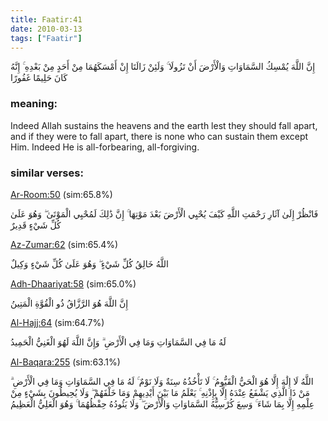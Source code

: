 ```yaml
---
title: Faatir:41
date: 2010-03-13
tags: ["Faatir"]
---
```

إِنَّ اللَّهَ يُمْسِكُ السَّمَاوَاتِ وَالْأَرْضَ أَنْ تَزُولَا ۚ وَلَئِنْ زَالَتَا إِنْ أَمْسَكَهُمَا مِنْ أَحَدٍ مِنْ بَعْدِهِ ۚ إِنَّهُ كَانَ حَلِيمًا غَفُورًا
### meaning: 
Indeed Allah sustains the heavens and the earth lest they should fall apart, and if they were to fall apart, there is none who can sustain them except Him. Indeed He is all-forbearing, all-forgiving.
### similar verses: 

[Ar-Room:50](/30/50) (sim:65.8%)

فَانْظُرْ إِلَىٰ آثَارِ رَحْمَتِ اللَّهِ كَيْفَ يُحْيِي الْأَرْضَ بَعْدَ مَوْتِهَا ۚ إِنَّ ذَٰلِكَ لَمُحْيِي الْمَوْتَىٰ ۖ وَهُوَ عَلَىٰ كُلِّ شَيْءٍ قَدِيرٌ

[Az-Zumar:62](/39/62) (sim:65.4%)

اللَّهُ خَالِقُ كُلِّ شَيْءٍ ۖ وَهُوَ عَلَىٰ كُلِّ شَيْءٍ وَكِيلٌ

[Adh-Dhaariyat:58](/51/58) (sim:65.0%)

إِنَّ اللَّهَ هُوَ الرَّزَّاقُ ذُو الْقُوَّةِ الْمَتِينُ

[Al-Hajj:64](/22/64) (sim:64.7%)

لَهُ مَا فِي السَّمَاوَاتِ وَمَا فِي الْأَرْضِ ۗ وَإِنَّ اللَّهَ لَهُوَ الْغَنِيُّ الْحَمِيدُ

[Al-Baqara:255](/2/255) (sim:63.1%)

اللَّهُ لَا إِلَٰهَ إِلَّا هُوَ الْحَيُّ الْقَيُّومُ ۚ لَا تَأْخُذُهُ سِنَةٌ وَلَا نَوْمٌ ۚ لَهُ مَا فِي السَّمَاوَاتِ وَمَا فِي الْأَرْضِ ۗ مَنْ ذَا الَّذِي يَشْفَعُ عِنْدَهُ إِلَّا بِإِذْنِهِ ۚ يَعْلَمُ مَا بَيْنَ أَيْدِيهِمْ وَمَا خَلْفَهُمْ ۖ وَلَا يُحِيطُونَ بِشَيْءٍ مِنْ عِلْمِهِ إِلَّا بِمَا شَاءَ ۚ وَسِعَ كُرْسِيُّهُ السَّمَاوَاتِ وَالْأَرْضَ ۖ وَلَا يَئُودُهُ حِفْظُهُمَا ۚ وَهُوَ الْعَلِيُّ الْعَظِيمُ
